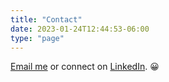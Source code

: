 ```yaml
---
title: "Contact"
date: 2023-01-24T12:44:53-06:00
type: "page"
---
```


[Email me](mailto:jmackie@gmail.com) or connect on [LinkedIn](https://www.linkedin.com/in/justinmackie/).  :grinning:
